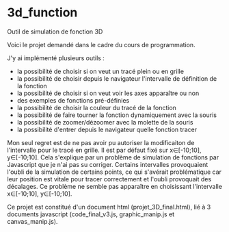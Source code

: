 # 3d_function
Outil de simulation de fonction 3D

Voici le projet demandé dans le cadre du cours de programmation.

J'y ai implémenté plusieurs outils :
  - la possibilité de choisir si on veut un tracé plein ou en grille
  - la possibilité de choisir depuis le navigateur l'intervalle de définition de la fonction
  - la possibilité de choisir si on veut voir les axes apparaître ou non
  - des exemples de fonctions pré-définies
  - la possibilité de choisir la couleur du tracé de la fonction
  - la possibilité de faire tourner la fonction dynamiquement avec la souris
  - la possibilité de zoomer/dézoomer avec la molette de la souris
  - la possibilité d'entrer depuis le navigateur quelle fonction tracer
  
 Mon seul regret est de ne pas avoir pu autoriser la modificaiton de l'intervalle pour le tracé en grille. Il est par défaut fixé sur x∈[-10;10], y∈[-10;10].
 Cela s'explique par un problème de simulation de fonctions par Javascript que je n'ai pas su corriger. Certains intervalles provoquaient l'oubli de la simulation
 de certains points, ce qui s'avérait problématique car leur position est vitale pour tracer correctement et l'oubli provoquait des décalages. Ce problème ne 
 semble pas apparaître en choisissant l'intervalle x∈[-10;10], y∈[-10;10].
 
 Ce projet est constitué d'un document html (projet_3D_final.html), lié à 3 documents javascript (code_final_v3.js, graphic_manip.js et canvas_manip.js).
